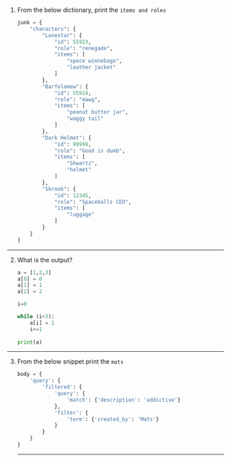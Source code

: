 1. From the below dictionary, print the `items and roles`

    ```python
    junk = {
        "characters": {
            "Lonestar": {
                "id": 55923,
                "role": "renegade",
                "items": [
                    "space winnebago",
                    "leather jacket"
                ]
            },
            "Barfolomew": {
                "id": 55924,
                "role": "mawg",
                "items": [
                    "peanut butter jar",
                    "waggy tail"
                ]
            },
            "Dark Helmet": {
                "id": 99999,
                "role": "Good is dumb",
                "items": [
                    "Shwartz",
                    "helmet"
                ]
            },
            "Skroob": {
                "id": 12345,
                "role": "Spaceballs CEO",
                "items": [
                    "luggage"
                ]
            }
        }
    }
    ```

---------------------------------------
2. What is the output?

    ```python
    a = [1,2,3]
    a[0] = 0
    a[1] = 1
    a[2] = 2

    i=0

    while (i<3):
        a[i] = 1
        i+=1
        
    print(a)
    ```

---------------------------------------
3. From the below snippet print the `mats`

    ```python
    body = {
        'query': {
            'filtered': {
                'query': {
                    'match': {'description': 'addictive'}
                },
                'filter': {
                    'term': {'created_by': 'Mats'}
                }
            }
        }
    }
    ```

    ---------------------------------------